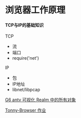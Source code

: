 # 浏览器工作原理

#### TCP与IP的基础知识
TCP
* 流
* 端口
* require('net')

IP
* 包
* IP地址
* libnet/libpcap

[G6 antv 可视化 Realm 中的所有对象](https://github.com/ll7224/Frontend-01-Template/blob/master/week04/globlaG6.html)

[Tonny-Browser 作业](https://github.com/ll7224/Frontend-01-Template/tree/master/week05/toy-browser)